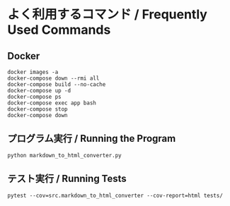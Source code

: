 # よく利用するコマンド / Frequently Used Commands

## Docker
```
docker images -a
docker-compose down --rmi all
docker-compose build --no-cache
docker-compose up -d
docker-compose ps
docker-compose exec app bash
docker-compose stop
docker-compose down
```

## プログラム実行 / Running the Program
```
python markdown_to_html_converter.py
```

## テスト実行 / Running Tests
```
pytest --cov=src.markdown_to_html_converter --cov-report=html tests/
```